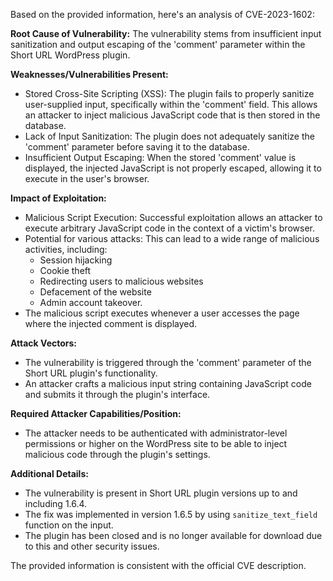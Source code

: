 Based on the provided information, here's an analysis of CVE-2023-1602:

**Root Cause of Vulnerability:**
The vulnerability stems from insufficient input sanitization and output escaping of the 'comment' parameter within the Short URL WordPress plugin.

**Weaknesses/Vulnerabilities Present:**
- Stored Cross-Site Scripting (XSS): The plugin fails to properly sanitize user-supplied input, specifically within the 'comment' field. This allows an attacker to inject malicious JavaScript code that is then stored in the database.
- Lack of Input Sanitization: The plugin does not adequately sanitize the 'comment' parameter before saving it to the database.
- Insufficient Output Escaping: When the stored 'comment' value is displayed, the injected JavaScript is not properly escaped, allowing it to execute in the user's browser.

**Impact of Exploitation:**
- Malicious Script Execution: Successful exploitation allows an attacker to execute arbitrary JavaScript code in the context of a victim's browser.
- Potential for various attacks: This can lead to a wide range of malicious activities, including:
   - Session hijacking
   - Cookie theft
   - Redirecting users to malicious websites
   - Defacement of the website
   - Admin account takeover.
- The malicious script executes whenever a user accesses the page where the injected comment is displayed.

**Attack Vectors:**
- The vulnerability is triggered through the 'comment' parameter of the Short URL plugin's functionality.
- An attacker crafts a malicious input string containing JavaScript code and submits it through the plugin's interface.

**Required Attacker Capabilities/Position:**
- The attacker needs to be authenticated with administrator-level permissions or higher on the WordPress site to be able to inject malicious code through the plugin's settings.

**Additional Details:**
- The vulnerability is present in Short URL plugin versions up to and including 1.6.4.
- The fix was implemented in version 1.6.5 by using `sanitize_text_field` function on the input.
- The plugin has been closed and is no longer available for download due to this and other security issues.

The provided information is consistent with the official CVE description.
